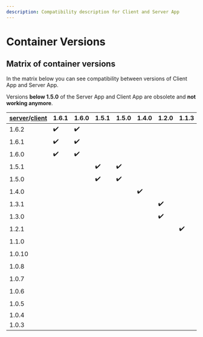```yaml
---
description: Compatibility description for Client and Server App
---
```


# Container Versions

## Matrix of container versions

In the matrix below you can see compatibility between versions of Client App and Server App.

Versions **below 1.5.0** of the Server App and Client App are obsolete and **not working anymore**.

| [server](https://hub.docker.com/r/decisionrules/server)/[client](https://hub.docker.com/r/decisionrules/client) | 1.6.1 | 1.6.0 | 1.5.1 | 1.5.0 | 1.4.0 | 1.2.0 | 1.1.3 | 1.1.1 | 1.1.0 | 1.0.5 | 1.0.3 | 1.0.2 |
| --------------------------------------------------------------------------------------------------------------- | ----- | ----- | ----- | ----- | ----- | ----- | ----- | ----- | ----- | ----- | ----- | ----- |
| 1.6.2                                                                                                           | ✔️    | ✔️    |       |       |       |       |       |       |       |       |       |       |
| 1.6.1                                                                                                           | ✔️    | ✔️    |       |       |       |       |       |       |       |       |       |       |
| 1.6.0                                                                                                           | ✔️    | ✔️    |       |       |       |       |       |       |       |       |       |       |
| 1.5.1                                                                                                           |       |       | ✔️    | ✔️    |       |       |       |       |       |       |       |       |
| 1.5.0                                                                                                           |       |       | ✔️    | ✔️    |       |       |       |       |       |       |       |       |
| 1.4.0                                                                                                           |       |       |       |       | ✔️    |       |       |       |       |       |       |       |
| 1.3.1                                                                                                           |       |       |       |       |       | ✔️    |       |       |       |       |       |       |
| 1.3.0                                                                                                           |       |       |       |       |       | ✔️    |       |       |       |       |       |       |
| 1.2.1                                                                                                           |       |       |       |       |       |       | ✔️    | ✔️    |       |       |       |       |
| 1.1.0                                                                                                           |       |       |       |       |       |       |       | ✔️    | ✔️    |       |       |       |
| 1.0.10                                                                                                          |       |       |       |       |       |       |       |       |       | ✔️    |       |       |
| 1.0.8                                                                                                           |       |       |       |       |       |       |       |       |       |       | ✔️    | ✔️    |
| 1.0.7                                                                                                           |       |       |       |       |       |       |       |       |       |       | ✔️    | ✔️    |
| 1.0.6                                                                                                           |       |       |       |       |       |       |       |       |       |       | ✔️    | ✔️    |
| 1.0.5                                                                                                           |       |       |       |       |       |       |       |       |       |       | ✔️    | ✔️    |
| 1.0.4                                                                                                           |       |       |       |       |       |       |       |       |       |       |       |       |
| 1.0.3                                                                                                           |       |       |       |       |       |       |       |       |       |       |       |       |
